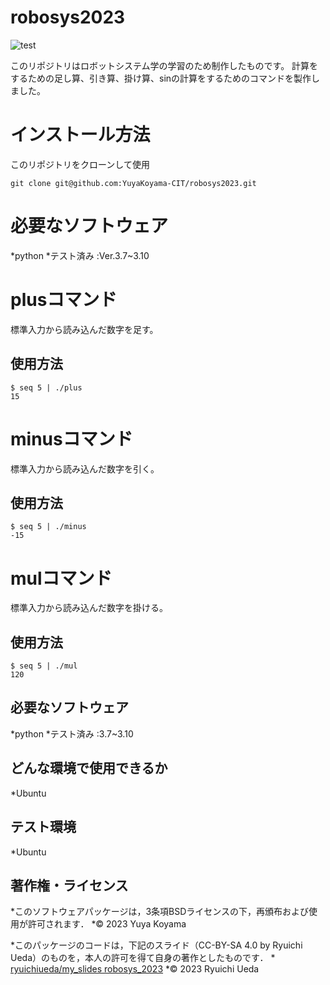 # robosys2023
![test](https://github.com/YuyaKoyama-CIT/robosys2023/actions/workflows/test.yml/badge.svg)

このリポジトリはロボットシステム学の学習のため制作したものです。
計算をするための足し算、引き算、掛け算、sinの計算をするためのコマンドを製作しました。

# インストール方法

このリポジトリをクローンして使用

```
git clone git@github.com:YuyaKoyama-CIT/robosys2023.git
```

# 必要なソフトウェア
 
*python
        *テスト済み :Ver.3.7~3.10

# plusコマンド

標準入力から読み込んだ数字を足す。
## 使用方法

```
$ seq 5 | ./plus
15
```
# minusコマンド

標準入力から読み込んだ数字を引く。
## 使用方法

```
$ seq 5 | ./minus
-15
```
# mulコマンド

標準入力から読み込んだ数字を掛ける。
## 使用方法

```
$ seq 5 | ./mul
120
```
## 必要なソフトウェア

*python
	*テスト済み :3.7~3.10

## どんな環境で使用できるか

*Ubuntu

## テスト環境

*Ubuntu

## 著作権・ライセンス

*このソフトウェアパッケージは，3条項BSDライセンスの下，再頒布および使用が許可されます．
  *© 2023 Yuya Koyama

  *このパッケージのコードは，下記のスライド（CC-BY-SA 4.0 by Ryuichi Ueda）のものを，本人の許可を得て自身の著作としたものです．
      * [ryuichiueda/my_slides robosys_2023](https://github.com/ryuichiueda/my_slides/tree/master/robosys_2023)
  *© 2023 Ryuichi Ueda
